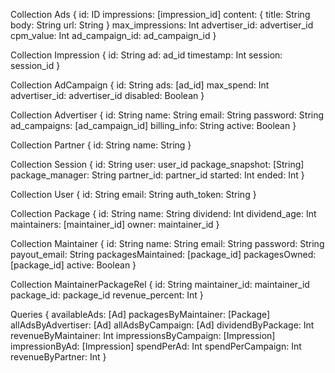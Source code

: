 Collection Ads {
  id: ID
  impressions: [impression_id]
  content: {
    title: String
    body: String
    url: String
  }
  max_impressions: Int
  advertiser_id: advertiser_id
  cpm_value: Int
  ad_campaign_id: ad_campaign_id
}

Collection Impression {
  id: String
  ad: ad_id
  timestamp: Int
  session: session_id
}

Collection AdCampaign {
  id: String
  ads: [ad_id]
  max_spend: Int
  advertiser_id: advertiser_id
  disabled: Boolean
}

Collection Advertiser {
  id: String
  name: String
  email: String
  password: String
  ad_campaigns: [ad_campaign_id]
  billing_info: String
  active: Boolean
}

Collection Partner {
  id: String
  name: String
}

Collection Session {
  id: String
  user: user_id
  package_snapshot: [String]
  package_manager: String
  partner_id: partner_id
  started: Int
  ended: Int
}

Collection User {
  id: String
  email: String
  auth_token: String
}

Collection Package {
  id: String
  name: String
  dividend: Int
  dividend_age: Int
  maintainers: [maintainer_id]
  owner: maintainer_id
}

Collection Maintainer {
  id: String
  name: String
  email: String
  password: String
  payout_email: String
  packagesMaintained: [package_id]
  packagesOwned: [package_id]
  active: Boolean
}

Collection MaintainerPackageRel {
  id: String
  maintainer_id: maintainer_id
  package_id: package_id
  revenue_percent: Int
}

Queries {
  availableAds: [Ad]
  packagesByMaintainer: [Package]
  allAdsByAdvertiser: [Ad]
  allAdsByCampaign: [Ad]
  dividendByPackage: Int
  revenueByMaintainer: Int
  impressionsByCampaign: [Impression]
  impressionByAd: [Impression]
  spendPerAd: Int
  spendPerCampaign: Int
  revenueByPartner: Int
}
